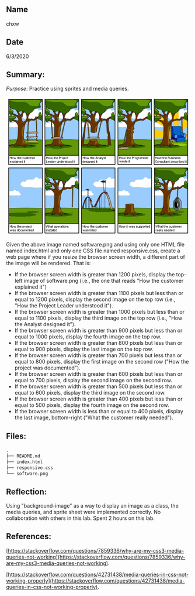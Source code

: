 ## Name
chxw

## Date
6/3/2020

## Summary:
*Purpose*: Practice using sprites and media queries.

![Image of software.png](software.png)

Given the above image named software.png and using only one HTML file named index.html and only one CSS file named responsive.css, create a web page where if you resize the browser screen width, a different part of the image will be rendered. That is:

- If the browser screen width is greater than 1200 pixels, display the top-left image of software.png (i.e., the one that reads "How the customer explained it")
- If the browser screen width is greater than 1100 pixels but less than or equal to 1200 pixels, display the second image on the top row (i.e., "How the Project Leader understood it").
- If the browser screen width is greater than 1000 pixels but less than or equal to 1100 pixels, display the third image on the top row (i.e., "How the Analyst designed it").
- If the browser screen width is greater than 900 pixels but less than or equal to 1000 pixels, display the fourth image on the top row.
- If the browser screen width is greater than 800 pixels but less than or equal to 900 pixels, display the last image on the top row.
- If the browser screen width is greater than 700 pixels but less than or equal to 800 pixels, display the first image on the second row ("How the project was documented").
- If the browser screen width is greater than 600 pixels but less than or equal to 700 pixels, display the second image on the second row.
- If the browser screen width is greater than 500 pixels but less than or equal to 600 pixels, display the third image on the second row.
- If the browser screen width is greater than 400 pixels but less than or equal to 500 pixels, display the fourth image on the second row.
- If the browser screen width is less than or equal to 400 pixels, display the last image, bottom-right ("What the customer really needed").

## Files:
```
.
├── README.md
├── index.html
├── responsive.css
└── software.png
```

## Reflection:
Using "background-image" as a way to display an image as a class, the media queries, and sprite sheet were implemented correctly. No collaboration with others in this lab. Spent 2 hours on this lab. 

## References:
[https://stackoverflow.com/questions/7859336/why-are-my-css3-media-queries-not-working](https://stackoverflow.com/questions/7859336/why-are-my-css3-media-queries-not-working).

[https://stackoverflow.com/questions/42731438/media-queries-in-css-not-working-properly](https://stackoverflow.com/questions/42731438/media-queries-in-css-not-working-properly).
